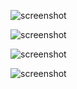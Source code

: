 ![screenshot](https://raw.githubusercontent.com/NataliaZhydeikina/android-lab2/main/app/src/main/res/mipmap-anydpi-v26/photo_2022-11-25_17-27-54.jpg)

![screenshot](https://raw.githubusercontent.com/NataliaZhydeikina/android-lab2/main/app/src/main/res/mipmap-anydpi-v26/photo_2022-11-25_17-27-51.jpg)

![screenshot](https://raw.githubusercontent.com/NataliaZhydeikina/android-lab2/main/app/src/main/res/mipmap-anydpi-v26/photo_2022-11-25_17-27-43.jpg)

![screenshot](https://raw.githubusercontent.com/NataliaZhydeikina/android-lab2/main/app/src/main/res/mipmap-anydpi-v26/photo_2022-11-25_17-27-38.jpg)